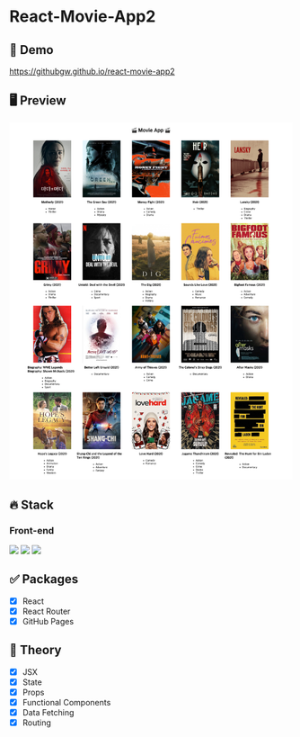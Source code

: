# React-Movie-App2

## 🔗 Demo

https://githubgw.github.io/react-movie-app2

## 🖥 Preview

<img src="preview.png">

## 🔥 Stack

### Front-end

<img height="30" src="https://img.shields.io/badge/React-black?style=for-the-badge&logo=React&logoColor=#61DAFB"/> <img height="30" src="https://img.shields.io/badge/Javascript-black?style=for-the-badge&logo=Javascript&logoColor=F7DF1E"/>
<img height="30" src="https://img.shields.io/badge/Github-181717?style=for-the-badge&logo=Github&logoColor=white" />

## ✅ Packages

- [x] React
- [x] React Router
- [x] GitHub Pages

## 📖 Theory

- [x] JSX
- [x] State
- [x] Props
- [x] Functional Components
- [x] Data Fetching
- [x] Routing

